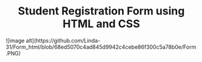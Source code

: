<h1  style="text-align:center">Student Registration Form using HTML and CSS</h1>
![image alt](https://github.com/Linda-31/Form_html/blob/68ed5070c4ad845d9942c4cebe86f300c5a78b0e/Form.PNG)
